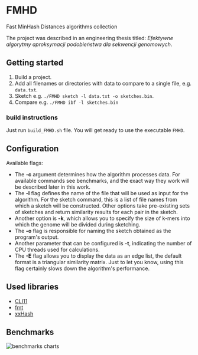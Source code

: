 # FMHD
Fast MinHash Distances algorithms collection

The project was described in an engineering thesis titled: *Efektywne algorytmy aproksymacji podobieństwa dla sekwencji genomowych*.

## Getting started

1. Build a project.
2. Add all filenames or directories with data to compare to a single file, e.g. `data.txt`.
3. Sketch e.g. `./FMHD sketch -l data.txt -o sketches.bin`.
4. Compare e.g. `./FMHD ibf -l sketches.bin`

### build instructions 

Just run `build_FMHD.sh` file. You will get ready to use the executable `FMHD`.

## Configuration

Available flags:

- The **-c** argument determines how the algorithm processes data. For available commands see benchmarks, and the exact way they work will be described later in this work.
- The **-l** flag defines the name of the file that will be used as input for the algorithm. For the sketch command, this is a list of file names from which a sketch will be constructed. Other options take pre-existing sets of sketches and return similarity results for each pair in the sketch.
- Another option is **-k**, which allows you to specify the size of k-mers into which the genome will be divided during sketching.
- The **-o** flag is responsible for naming the sketch obtained as the program's output.
- Another parameter that can be configured is **-t**, indicating the number of CPU threads used for calculations.
- The **-E** flag allows you to display the data as an edge list, the default format is a triangular similarity matrix. Just to let you know, using this flag certainly slows down the algorithm's performance.

## Used libraries
- [CLI11](https://github.com/CLIUtils/CLI11)
- [fmt](https://github.com/fmtlib/fmt)
- [xxHash](https://github.com/stbrumme/xxhash)

## Benchmarks

![benchmarks charts](https://github.com/AIn0n/FMHD/benchmarks.jpg)